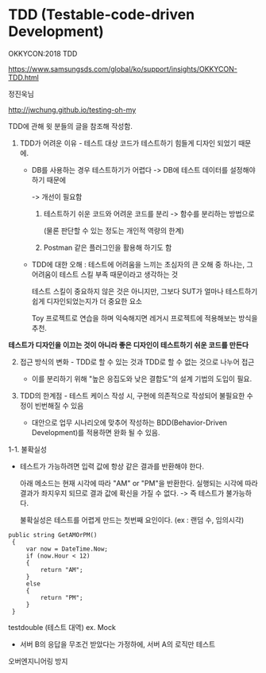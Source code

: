 # TDD (Testable-code-driven Development)

OKKYCON:2018 TDD

https://www.samsungsds.com/global/ko/support/insights/OKKYCON-TDD.html



정진욱님

http://jwchung.github.io/testing-oh-my

TDD에 관해 윗 분들의 글을 참조해 작성함.



1. TDD가 어려운 이유 - 테스트 대상 코드가 테스트하기 힘들게 디자인 되었기 때문에.

   - DB를 사용하는 경우 테스트하기가 어렵다 -> DB에 테스트 데이터를 설정해야 하기 때문에

     -> 개선이 필요함 

      1. 테스트하기 쉬운 코드와 어려운 코드를 분리 -> 함수를 분리하는 방법으로

         (물론 판단할 수 있는 정도는 개인적 역량의 한계)

      2. Postman 같은 플러그인을 활용해 하기도 함

   - TDD에 대한 오해 : 테스트에 어려움을 느끼는 초심자의 큰 오해 중 하나는, 그 어려움이 테스트 스킬 부족 때문이라고 생각하는 것

     테스트 스킬이 중요하지 않은 것은 아니지만, 그보다 SUT가 얼마나 테스트하기 쉽게 디자인되었는지가 더 중요한 요소

     Toy 프로젝트로 연습을 하며 익숙해지면 레거시 프로젝트에 적용해보는 방식을 추천.



**테스트가 디자인을 이끄는 것이 아니라 좋은 디자인이 테스트하기 쉬운 코드를 만든다**



2. 접근 방식의 변화 - TDD로 할 수 있는 것과 TDD로 할 수 없는 것으로 나누어 접근
   - 이를 분리하기 위해 "높은 응집도와 낮은 결합도"의 설계 기법의 도입이 필요.



3. TDD의 한계점 - 테스트 케이스 작성 시, 구현에 의존적으로 작성되어 불필요한 수정이 빈번해질 수 있음
   - 대안으로 업무 시나리오에 맞추어 작성하는 BDD(Behavior-Driven Development)를 적용하면 완화 될 수 있음.



1-1. 불확실성

- 테스트가 가능하려면 입력 값에 항상 같은 결과를 반환해야 한다.

  아래 메소드는 현재 시각에 따라 "AM" or "PM"을 반환한다. 실행되는 시각에 따라 결과가 좌지우지 되므로 결과 값에 확신을 가질 수 없다. -> 즉 테스트가 불가능하다.

  불확실성은 테스트를 어렵게 만드는 첫번째 요인이다. (ex : 랜덤 수, 임의시각)

```
public string GetAMOrPM()
 {
     var now = DateTime.Now;
     if (now.Hour < 12)
     {
         return "AM";
     }
     else
     {
         return "PM";
     }
 }
```









testdouble (테스트 대역) ex. Mock

- 서버 B의 응답을 무조건 받았다는 가정하에, 서버 A의 로직만 테스트



오버엔지니어링 방지